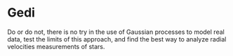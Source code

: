 # Gedi

Do or do not, there is no try in the use of Gaussian processes to model real data, test the limits of this approach, and find the best way to analyze radial velocities measurements of stars.


  

